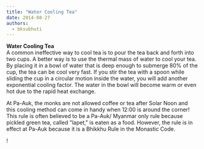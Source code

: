 ```yaml
---
title: "Water Cooling Tea"
date: 2014-08-27
authors: 
  - bksubhuti
---
```


**Water Cooling Tea**  
A common ineffective way to cool tea is to pour the tea back and forth into two cups. A better way is to use the thermal mass of water to cool your tea. By placing it in a bowl of water that is deep enough to submerge 80% of the cup, the tea can be cool very fast. If you stir the tea with a spoon while sliding the cup in a circular motion inside the water, you will add another exponential cooling factor. The water in the bowl will become warm or even hot due to the rapid heat exchange.  
  
At Pa-Auk, the monks are not allowed coffee or tea after Solar Noon and this cooling method can come in handy when 12:00 is around the corner! This rule is often believed to be a Pa-Auk/ Myanmar only rule because pickled green tea, called "lapet," is eaten as a food. However, the rule is in effect at Pa-Auk because it is a Bhikkhu Rule in the Monastic Code. ﻿

!

